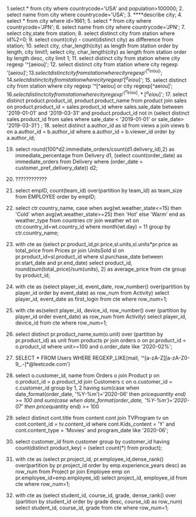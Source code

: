 1.select * from city where countrycode='USA' and population>100000;
2. select name from city where countrycode='USA';
3. ****describe city;
4. select * from city where id=1661;
5. select * from city where countrycode='JPN';
6. select name from city where countrycode='JPN';
7. select city,state from station;
8. select distinct city from station where id%2=0;
9. select count(city) - count(distinct city) as difference from station;
10. select city, char_length(city) as length from station order by length, city limit1;                                                     select city, char_length(city) as length from station order by length desc, city limit 1;
11. select distinct city from station where city regexp '^[aeiou]';
12. select distinct city from station where city regexp '[aeiou]$';
13. select distinct city from station where city regexp '^[^aeiou]';
14. select distinct city from station where city regexp '[^aeiou]$';
15. select distinct city from station where city regexp '^[^aeiou] or city regexp[^aeiou]$';
16. select distinct city from station where city regexp '^[^aeiou].*[^aeiou]$';
17. select distinct product.product_id, product.product_name
from product join sales
on product.product_id = sales.product_id
where sales.sale_date between '2019-01-01' and '2019-03-31'
and product.product_id not in (select distinct sales.product_id from sales where sale_date <  '2019-01-01' or sale_date> '2019-03-31') ;
18.  select distinct a.author_id as id from views a 
join views b
on a.author_id = b.author_id
where a.author_id = b.viewer_id
order by a.author_id;

19. select round(100*d2.immediate_orders/count(d1.delivery_id),2) as immediate_percentage
from Delivery d1,
    (select count(order_date) as immediate_orders
    from Delivery 
    where (order_date = customer_pref_delivery_date)) d2;

20. ????????????

21. select empID, count(team_id) over(partition by team_id) as team_size from EMPLOYEE order by empID;

22. select ctr.country_name, case 
								when avg(wt.weather_state<=15) then 'Cold'
								when avg(wt.weather_state>=25) then 'Hot'
								else 'Warm'
								end as weather_type
							from countries ctr join weather wt on ctr.country_id=wt.country_id
							where month(wt.day) = 11 group by ctr.country_name;

23. with cte as (select pr.product_id,pr.price,sl.units,sl.units*pr.price as total_price
from Prices pr join UnitsSold sl
on pr.product_id=sl.product_id
where sl.purchase_date between pr.start_date and pr.end_date)
select product_id, round(sum(total_price)/sum(units), 2) as average_price
from cte group by product_id;

24. with cte as (select player_id, event_date, row_number() over(partition by player_id order by event_date) as row_num from Activity) select player_id, event_date as first_login from cte where row_num=1;

25. with cte as(select player_id, device_id, row_number() over (partition by player_id order event_date) as row_num from Activity) select player_id, device_id from cte where row_num=1;

26. select distinct pr.product_name,sum(o.unit) over (partition by pr.product_id) as unit from products pr join orders o
on pr.product_id = o.product_id where unit>=100 and o.order_date like '2020-02%'; 

27. SELECT *
FROM Users
WHERE REGEXP_LIKE(mail, '^[a-zA-Z][a-zA-Z0-9\_\.\-]*@leetcode.com')

28. select o.customer_id, name
from
Orders o
join
Product p
on o.product_id = p.product_id
join
Customers c
on o.customer_id = c.customer_id
group by 1, 2
having sum(case when date_format(order_date, '%Y-%m')='2020-06'
then price*quantity end) >= 100
and 
sum(case when date_format(order_date, '%Y-%m')='2020-07'
then price*quantity end) >= 100

29. select distinct cont.title from content cont
	join TVProgram tv
	on cont.content_id = tv.content_id
	where cont.Kids_content = 'Y' and cont.content_type = 'Movies' and program_date like '2020-06';

46. select customer_id from customer group by customer_id having count(distinct product_key) = (select count(*) from product);


47. with cte as (select pr.project_id, pr.employee_id,dense_rank() over(partition by pr.project_id order by emp.experience_years desc) as row_num from Project pr join Employee emp on pr.employee_id=emp.employee_id)
select project_id, employee_id from cte where row_num=1;

49. with cte as (select student_id, course_id, grade, dense_rank() over (partition by student_id order by grade desc, course_id) as row_num) select student_id, course_id, grade from cte where row_num=1;
